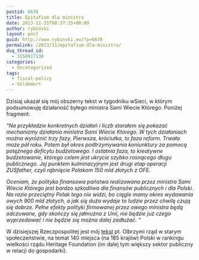 ```yaml
---
postid: 6678
title: Epitafium dla ministra
date: 2013-11-25T08:37:35+00:00
author: rybinski
layout: post
guid: http://www.rybinski.eu/?p=6678
permalink: /2013/11/epitafium-dla-ministra/
dsq_thread_id:
  - 3150917138
categories:
  - Uncategorized
tags:
  - fiscal-policy
  - Voldemort
---
```

Dzisiaj ukazał się mój obszerny tekst w tygodniku wSieci, w którym podsumowuję działaność byłego ministra Sami Wiecie Którego. Poniżej fragment:

_“Na przykładzie konkretnych działań i liczb starałem się pokazać mechanizmy działania ministra Sami Wiecie Którego. W tych działaniach można wyróżnić trzy fazy. Pierwsza, króciutka, to faza reform. Trwała może pół roku. Potem był okres podtrzymywania koniunktury za pomocą potężnego deficytu budżetowego. I ostatnia faza, to kreatywne budżetowanie, którego celem jest ukrycie szybko rosnącego długu publicznego. Jej punktem kulminacyjnym jest drugi etap operacji ZUSfather, czyli rąbnięcie Polakom 150 mld złotych z OFE._

_Oceniam, że polityka finansowa państwa realizowana przez ministra Sami Wiecie Którego jest bardzo szkodliwa dla finansów publicznych i dla Polski. Na razie przeciętny Polak tego nie widzi, bo ciągle mamy okres wydawania owych 900 mld złotych, a jak się dużo wydaje to ludzie przez chwilę czują się dobrze. Pełne efekty polityki firmowanej przez owego ministra będą odczuwane, gdy skończy się jałmużna z Unii, nie będzie już czego wyprzedawać i nie będzie się można dalej zadłużać. “_

W dzisiejszej Rzeczpospolitej jest mój [tekst](http://www.ekonomia.rp.pl/artykul/706249,1067433-Olbrzymi-rzad-w-starym-spoleczenstwie.html) pt. Olbrzymi rząd w starym społeczeństwie, na temat 140 miejsca (na 185 krajów) Polski w rankingu wielkości rządu Heritage Foundation (im dalej tym większy sektor publiczny w relacji do gospodarki).
